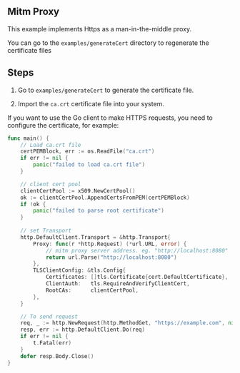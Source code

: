 ## Mitm Proxy

This example implements Https as a man-in-the-middle proxy.

You can go to the `examples/generateCert` directory to regenerate the certificate files

## Steps

1. Go to `examples/generateCert` to generate the certificate file.

2. Import the `ca.crt` certificate file into your system. 

If you want to use the Go client to make HTTPS requests, you need to configure the certificate, 
for example:
```go
func main() {
    // Load ca.crt file
    certPEMBlock, err := os.ReadFile("ca.crt")
    if err != nil {
        panic("failed to load ca.crt file")
    }

    // client cert pool
    clientCertPool := x509.NewCertPool()
    ok := clientCertPool.AppendCertsFromPEM(certPEMBlock)
    if !ok {
        panic("failed to parse root certificate")
    }
    
    // set Transport
    http.DefaultClient.Transport = &http.Transport{
        Proxy: func(r *http.Request) (*url.URL, error) {
            // mitm proxy server address. eg. "http://localhost:8080"
            return url.Parse("http://localhost:8080")
        },
        TLSClientConfig: &tls.Config{
            Certificates: []tls.Certificate{cert.DefaultCertificate},
            ClientAuth:   tls.RequireAndVerifyClientCert,
            RootCAs:      clientCertPool,
        },
    }

    // To send request
    req, _ := http.NewRequest(http.MethodGet, "https://example.com", nil)
    resp, err := http.DefaultClient.Do(req)
    if err != nil {
        t.Fatal(err)
    }
    defer resp.Body.Close()
}
```
    

